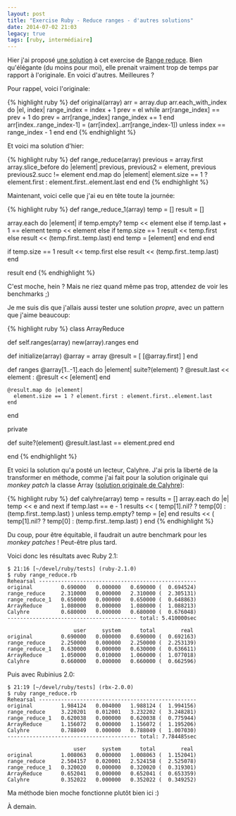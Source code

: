 ```yaml
---
layout: post
title: "Exercise Ruby - Reduce ranges - d'autres solutions"
date: 2014-07-02 21:03
legacy: true
tags: [ruby, intermédiaire]
---
```




Hier j'ai proposé [une solution](http://lkdjiin.github.io/blog/2014/07/01/exercise-ruby-reduce-ranges-une-solution/) à cet exercise de [Range reduce](http://lkdjiin.github.io/blog/2014/06/30/exercice-ruby-reduce-ranges/).
Bien qu'élégante (du moins pour moi), elle prenait vraiment trop de temps par
rapport à l'originale. En voici d'autres. Meilleures ?

<!-- more -->

Pour rappel, voici l'originale:

{% highlight ruby %}
def original(array)
  arr = array.dup
  arr.each_with_index do |el, index|
    range_index = index + 1
    prev = el
    while arr[range_index] == prev + 1 do
      prev = arr[range_index]
      range_index += 1
    end
    arr[index..range_index-1] = (arr[index]..arr[range_index-1]) unless index == range_index - 1
  end
end
{% endhighlight %}

Et voici ma solution d'hier:

{% highlight ruby %}
def range_reduce(array)
  previous = array.first
  array.slice_before do |element|
    previous, previous2 = element, previous
    previous2.succ != element
  end.map do |element|
    element.size == 1 ? element.first : element.first..element.last
  end
end
{% endhighlight %}

Maintenant, voici celle que j'ai eu en tête toute la journée:

{% highlight ruby %}
def range_reduce_1(array)
  temp = []
  result = []

  array.each do |element|
    if temp.empty?
      temp << element
    else
      if temp.last + 1 == element
        temp << element
      else
        if temp.size == 1
          result << temp.first
        else
          result << (temp.first..temp.last)
        end
        temp = [element]
      end
    end
  end

  if temp.size == 1
    result << temp.first
  else
    result << (temp.first..temp.last)
  end

  result
end
{% endhighlight %}

C'est moche, hein ? Mais ne riez quand même pas trop, attendez de voir les
benchmarks ;)

Je me suis dis que j'allais aussi tester une solution *propre*, avec un
pattern que j'aime beaucoup:

{% highlight ruby %}
class ArrayReduce

  def self.ranges(array)
    new(array).ranges
  end

  def initialize(array)
    @array = array
    @result = [ [@array.first] ]
  end

  def ranges
    @array[1..-1].each do |element|
      suite?(element) ? @result.last << element : @result << [element]
    end

    @result.map do |element|
      element.size == 1 ? element.first : element.first..element.last
    end
  end

  private

  def suite?(element)
    @result.last.last == element.pred
  end

end
{% endhighlight %}

Et voici la solution qu'a posté un lecteur, Calyhre. J'ai pris la liberté de
la transformer en méthode, comme j'ai fait pour la solution originale qui
*monkey patch* la classe Array ([solution originale de Calyhre](https://gist.github.com/Calyhre/280ee41136ad2a62e6c3)):

{% highlight ruby %}
def calyhre(array)
  temp = results = []
  array.each do |e|
    temp << e and next if temp.last == e - 1
    results << ( temp[1].nil? ? temp[0] : (temp.first..temp.last) ) unless temp.empty?
    temp = [e]
  end
  results << ( temp[1].nil? ? temp[0] : (temp.first..temp.last) )
end
{% endhighlight %}

Du coup, pour être équitable, il faudrait un autre benchmark pour les
*monkey patches* ! Peut-être plus tard.

Voici donc les résultats avec Ruby 2.1:

    $ 21:16 [~/devel/ruby/tests] (ruby-2.1.0) 
    $ ruby range_reduce.rb 
    Rehearsal --------------------------------------------------
    original         0.690000   0.000000   0.690000 (  0.694524)
    range_reduce     2.310000   0.000000   2.310000 (  2.305131)
    range_reduce_1   0.650000   0.000000   0.650000 (  0.648863)
    ArrayReduce      1.080000   0.000000   1.080000 (  1.088213)
    Calyhre          0.680000   0.000000   0.680000 (  0.676048)
    ----------------------------------------- total: 5.410000sec

                         user     system      total        real
    original         0.690000   0.000000   0.690000 (  0.692163)
    range_reduce     2.250000   0.000000   2.250000 (  2.253139)
    range_reduce_1   0.630000   0.000000   0.630000 (  0.636611)
    ArrayReduce      1.050000   0.010000   1.060000 (  1.077018)
    Calyhre          0.660000   0.000000   0.660000 (  0.662596)

Puis avec Rubinius 2.0:

    $ 21:19 [~/devel/ruby/tests] (rbx-2.0.0) 
    $ ruby range_reduce.rb 
    Rehearsal --------------------------------------------------
    original         1.984124   0.004000   1.988124 (  1.994156)
    range_reduce     3.220201   0.012001   3.232202 (  3.248281)
    range_reduce_1   0.620038   0.000000   0.620038 (  0.775944)
    ArrayReduce      1.156072   0.000000   1.156072 (  1.195206)
    Calyhre          0.788049   0.000000   0.788049 (  1.007030)
    ----------------------------------------- total: 7.784485sec

                         user     system      total        real
    original         1.008063   0.000000   1.008063 (  1.152041)
    range_reduce     2.504157   0.020001   2.524158 (  2.525078)
    range_reduce_1   0.320020   0.000000   0.320020 (  0.319301)
    ArrayReduce      0.652041   0.000000   0.652041 (  0.653359)
    Calyhre          0.352022   0.000000   0.352022 (  0.349252)

Ma méthode bien moche fonctionne plutôt bien ici :)



À demain.


